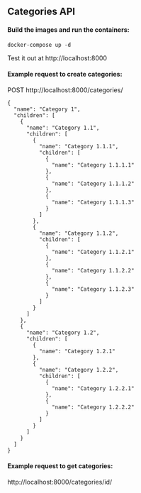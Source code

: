 ## Categories API

#### Build the images and run the containers:
```
docker-compose up -d
```
Test it out at http://localhost:8000

#### Example request to create categories:
POST http://localhost:8000/categories/ 

```
{
  "name": "Category 1",
  "children": [
    {
      "name": "Category 1.1",
      "children": [
        {
          "name": "Category 1.1.1",
          "children": [
            {
              "name": "Category 1.1.1.1"
            },
            {
              "name": "Category 1.1.1.2"
            },
            {
              "name": "Category 1.1.1.3"
            }
          ]
        },
        {
          "name": "Category 1.1.2",
          "children": [
            {
              "name": "Category 1.1.2.1"
            },
            {
              "name": "Category 1.1.2.2"
            },
            {
              "name": "Category 1.1.2.3"
            }
          ]
        }
      ]
    },
    {
      "name": "Category 1.2",
      "children": [
        {
          "name": "Category 1.2.1"
        },
        {
          "name": "Category 1.2.2",
          "children": [
            {
              "name": "Category 1.2.2.1"
            },
            {
              "name": "Category 1.2.2.2"
            }
          ]
        }
      ]
    }
  ]
}
```
#### Example request to get categories:
http://localhost:8000/categories/id/
